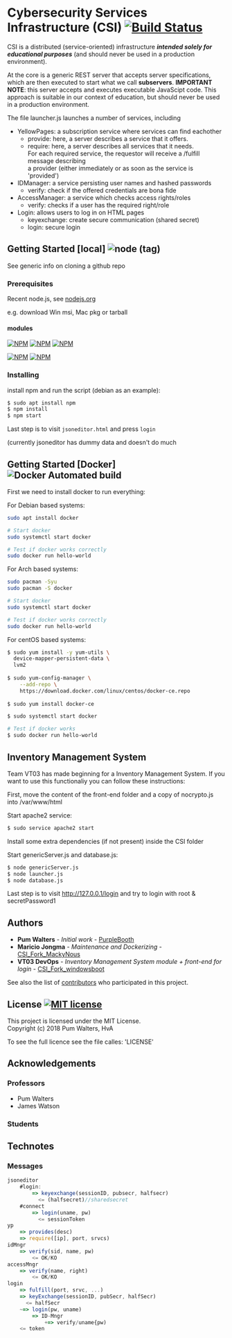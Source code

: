 # Cybersecurity Services Infrastructure (CSI) [![Build Status](https://travis-ci.org/MackyNous/CSI.svg?branch=master)](https://travis-ci.org/MackyNous/CSI)

CSI is a distributed (service-oriented) infrastructure ***intended solely for 
educational purposes*** (and should never be used in a production environment).

At the core is a generic REST server that accepts server specifications,
which are then executed to start what we call **subservers**.
**IMPORTANT NOTE**: this server accepts and executes executable
JavaScipt code. This approach is suitable in our context of education,
but should never be used in a production environment.

The file launcher.js launches a number of services, including

* YellowPages: a subscription service where services can find eachother
	* provide: here, a server describes a service that it offers.
	* require: here, a server describes all services that it needs.  
		For each required service, the requestor will receive a /fulfill message describing  
		a provider (either immediately or as soon as the service is 'provided')
* IDManager: a service persisting user names and hashed passwords
	* verify: check if the offered credentials are bona fide
* AccessManager: a service which checks access rights/roles
	* verify: checks if a user has the required right/role
* Login: allows users to log in on HTML pages
	* keyexchange: create secure communication (shared secret)
	* login: secure login

## Getting Started [local] ![node (tag)](https://img.shields.io/node/v/passport/latest.svg) 

See generic info on cloning a github repo

### Prerequisites 

Recent node.js, see [nodejs.org](https://nodejs.org/en/)

e.g. download Win msi, Mac pkg or tarball

#### modules
[![NPM](https://nodei.co/npm/hapi.png?compact=true)](https://nodei.co/npm/hapi/) [![NPM](https://nodei.co/npm/request-promise.png?compact=true)](https://nodei.co/npm/request-promise/) [![NPM](https://nodei.co/npm/request.png?compact=true)](https://nodei.co/npm/request/) 

[![NPM](https://nodei.co/npm/inert.png?compact=true)](https://nodei.co/npm/inert/) [![NPM](https://nodei.co/npm/load-json-file.png?compact=true)](https://nodei.co/npm/load-json-file/)


### Installing

install npm and run the script (debian as an example): 
```zsh
$ sudo apt install npm
$ npm install 
$ npm start
```
Last step is to visit `jsoneditor.html` and press `login`

(currently jsoneditor has dummy data and doesn't do much

## Getting Started [Docker] ![Docker Automated build](https://img.shields.io/docker/automated/jrottenberg/ffmpeg.svg) 

First we need to install docker to run everything:

For Debian based systems:
```zsh
sudo apt install docker

# Start docker
sudo systemctl start docker

# Test if docker works correctly
sudo docker run hello-world
```

For Arch based systems:
```zsh
sudo pacman -Syu
sudo pacman -S docker

# Start docker
sudo systemctl start docker

# Test if docker works correctly
sudo docker run hello-world
```

For centOS based systems: 
```zsh
$ sudo yum install -y yum-utils \
  device-mapper-persistent-data \
  lvm2
  
$ sudo yum-config-manager \
    --add-repo \
    https://download.docker.com/linux/centos/docker-ce.repo
    
$ sudo yum install docker-ce

$ sudo systemctl start docker

# Test if docker works
$ sudo docker run hello-world
```
## Inventory Management System
Team VT03 has made beginning for a Inventory Management System. If you want to use this functionaliy you can follow these instructions:

First, move the content of the front-end folder and a copy of nocrypto.js into /var/www/html

Start apache2 service:
```zsh
$ sudo service apache2 start
```

Install some extra dependencies (if not present) inside the CSI folder 

Start genericServer.js and database.js:
```zsh
$ node genericServer.js
$ node launcher.js
$ node database.js

```

Last step is to visit http://127.0.0.1/login and try to login with root & secretPassword1




## Authors

* **Pum Walters** - *Initial work* - [PurpleBooth](https://github.com/PurpleBooth)
* **Maricio Jongma** - *Maintenance and Dockerizing* - [CSI_Fork_MackyNous](https://github.com/MackyNous/CSI)
* **VT03 DevOps** - *Inventory Management System module + front-end for login* - [CSI_Fork_windowsboot](https://github.com/windowsboot/CSI)

See also the list of [contributors](https://github.com/MackyNous/CSI/graphs/contributors) who participated in this project.

## License [![MIT license](http://img.shields.io/badge/license-MIT-brightgreen.svg)](http://opensource.org/licenses/MIT)

This project is licensed under the MIT License.  
Copyright (c) 2018 Pum Walters, HvA

To see the full licence see the file calles: 'LICENSE' 


## Acknowledgements

### Professors

* Pum Walters
* James Watson

### Students

## Technotes

### Messages

```js
jsoneditor
	#login:
		=> keyexchange(sessionID, pubsecr, halfsecr)
		  <= (halfsecret)//sharedsecret
	#connect
		=> login(uname, pw)
		  <= sessionToken
yp
	=> provides(desc)
	=> require([ip], port, srvcs)
idMngr
	=> verify(sid, name, pw)
		<= OK/KO
accessMngr
	=> verify(name, right)
		<= OK/KO
login
	=> fulfill(port, srvc, ...)
	=> keyExchange(sessionID, pubSecr, halfSecr)
	  <= halfSecr
	~=> login(pw, uname)
		=> ID-Mngr
			+=> verify/uname{pw)
	<= token
```	
